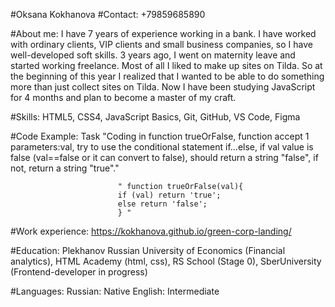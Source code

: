 #Oksana Kokhanova #Contact: +79859685890

#About me: I have 7 years of experience working in a bank. I have worked with ordinary clients, VIP clients and small business companies, so I have well-developed soft skills. 3 years ago, I went on maternity leave and started working freelance. Most of all I liked to make up sites on Tilda. So at the beginning of this year I realized that I wanted to be able to do something more than just collect sites on Tilda. Now I have been studying JavaScript for 4 months and plan to become a master of my craft.

#Skills: HTML5, CSS4, JavaScript Basics, Git, GitHub, VS Code, Figma

#Code Example: Task "Coding in function trueOrFalse, function accept 1 parameters:val, try to use the conditional statement if...else, if val value is false (val==false or it can convert to false), should return a string "false", if not, return a string "true"."

                            " function trueOrFalse(val){
                            if (val) return 'true'; 
                            else return 'false';
                            } "
#Work experience: https://kokhanova.github.io/green-corp-landing/

#Education: Plekhanov Russian University of Economics (Financial analytics), HTML Academy (html, css), RS School (Stage 0), SberUniversity (Frontend-developer in progress)

#Languages: Russian: Native English: Intermediate
